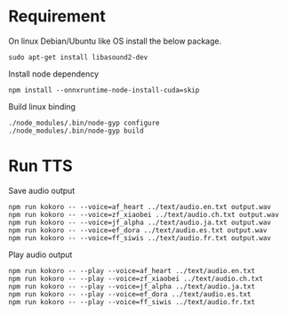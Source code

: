 # Requirement

On linux Debian/Ubuntu like OS install the below package.

```shell
sudo apt-get install libasound2-dev
```

Install node dependency

```shell
npm install --onnxruntime-node-install-cuda=skip
```

Build linux binding

```shell
./node_modules/.bin/node-gyp configure
./node_modules/.bin/node-gyp build
```

# Run TTS

Save audio output

```shell
npm run kokoro -- --voice=af_heart ../text/audio.en.txt output.wav
npm run kokoro -- --voice=zf_xiaobei ../text/audio.ch.txt output.wav
npm run kokoro -- --voice=jf_alpha ../text/audio.ja.txt output.wav
npm run kokoro -- --voice=ef_dora ../text/audio.es.txt output.wav
npm run kokoro -- --voice=ff_siwis ../text/audio.fr.txt output.wav
```

Play audio output

```shell
npm run kokoro -- --play --voice=af_heart ../text/audio.en.txt
npm run kokoro -- --play --voice=zf_xiaobei ../text/audio.ch.txt
npm run kokoro -- --play --voice=jf_alpha ../text/audio.ja.txt
npm run kokoro -- --play --voice=ef_dora ../text/audio.es.txt
npm run kokoro -- --play --voice=ff_siwis ../text/audio.fr.txt
```
